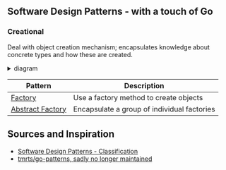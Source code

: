 ## Software Design Patterns - with a touch of Go

### Creational

Deal with object creation mechanism; encapsulates knowledge about concrete types and how these are created.

<details>
<summary>diagram</summary>
<br>

```
┌──────────────┐ 
│              │ 
│   Creator    │ 
│              │ 
└──────────────┘ 
        △        
        │        
        │        
┌───────────────┐
│               │
│ConcreteCreator│
│               │
└───────────────┘
```

</details>

| **Pattern** | **Description** |
| --- | --- |
| [Factory](https://github.com/refs/go-design-patterns/blob/master/creational/factory/factory.md) | Use a factory method to create objects |
| [Abstract Factory](https://github.com/refs/go-design-patterns/blob/master/creational/abstract_factory/abstract_factory.md) | Encapsulate a group of individual factories |

## Sources and Inspiration
- [Software Design Patterns - Classification](https://en.wikipedia.org/wiki/Software_design_pattern#Classification_and_list)
- [tmrts/go-patterns, sadly no longer maintained](github.com/tmrts/go-patterns)
